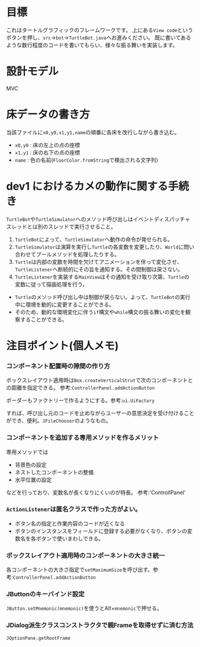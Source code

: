 # 目標
これはタートルグラフィックのフレームワークです。
上にある`View code`というボタンを押し、`src`→`bot`→`TurtleBot.java`へお進みください。
既に書いてあるような数行程度のコードを書いてもらい、様々な振る舞いを実装します。

# 設計モデル
MVC

# 床データの書き方
当該ファイルに`x0,y0,x1,y1,name`の順番に各床を改行しながら書き込む。
* `x0,y0` : 床の左上の点の座標
* `x1,y1` : 床の右下の点の座標
* `name` : 色の名前(`FloorColor.fromString`で検出される文字列)

# dev1 におけるカメの動作に関する手続き
`TurtleBot`や`TurtleSimulator`へのメソッド呼び出しはイベントディスパッチャスレッドとは別のスレッドで実行させること。
1. `TurtleBot`によって、`TurtleSimulator`へ動作の命令が発せられる。
2. `TurtleSimulator`は演算を実行し`Turtle`の各変数を変更したり、`World`に問い合わせてブールメソッドを処理したりする。
3. `Turtle`は内部の変数を時間を欠けてアニメーションを伴って変化させ、`TurtleListener`へ断続的にその旨を通知する。その間制御は戻さない。
4. `TurtleListener`を実装する`MainView`はその通知を受け取り次第、`Turtle`の変数に従って描画処理を行う。

* `Turtle`のメソッド呼び出し中は制御が戻らない。よって、`TurtleBot`の実行中に環境を動的に変更することができる。
* そのため、動的な環境変化に伴う`if`構文や`while`構文の振る舞いの変化を観察することができる。

# 注目ポイント(個人メモ)
### コンポーネント配置時の隙間の作り方
ボックスレイアウト適用時は`Box.createVerticalStrut`で次のコンポーネントとの距離を指定できる。
参考:`ControllerPanel.addActionButton`

ボーダーもファクトリーで作るようにする。参考:`ui.UiFactory`


すれば、呼び出し元のコードを止めながらユーザーの意思決定を受け付けることができ、便利。`JFileChooser`のようなもの。

### コンポーネントを追加する専用メソッドを作るメリット
専用メソッドでは
* 背景色の設定
* ネストしたコンポーネントの整備
* 水平位置の設定

などを行っており、変数名が長くなりにくいのが特長。
参考:'ControllPanel'

### `ActionListener`は匿名クラスで作った方がよい。
* ボタン名の指定と作業内容のコードが近くなる
* ボタンのインスタンスをフィールドに登録する必要がなくなり、ボタンの変数名を各ボタンで使いまわしできる。

### ボックスレイアウト適用時のコンポーネントの大きさ統一
各コンポーネントの大きさ指定で`setMaximumSize`を呼び出す。参考:`ControllerPanel.addActionButton`

### JButtonのキーバインド設定
`JButton.setMnemonic(mnemonic)`を使うとAlt+`mnemonic`で押せる。

### JDialog派生クラスコンストラクタで親Frameを取得せずに済む方法
`JOptionPane.getRootFrame`